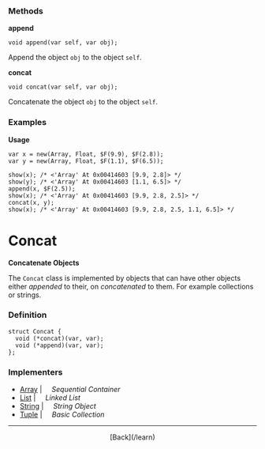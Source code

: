   <div class="row">
  <div class="col-xs-6 col-md-6">

### Methods

__append__

    void append(var self, var obj);

Append the object `obj` to the object `self`.

__concat__

    void concat(var self, var obj);

Concatenate the object `obj` to the object `self`.

### Examples

__Usage__

    var x = new(Array, Float, $F(9.9), $F(2.8));
    var y = new(Array, Float, $F(1.1), $F(6.5));
    
    show(x); /* <'Array' At 0x00414603 [9.9, 2.8]> */
    show(y); /* <'Array' At 0x00414603 [1.1, 6.5]> */
    append(x, $F(2.5));
    show(x); /* <'Array' At 0x00414603 [9.9, 2.8, 2.5]> */
    concat(x, y);
    show(x); /* <'Array' At 0x00414603 [9.9, 2.8, 2.5, 1.1, 6.5]> */
    



  </div>
  <div class="col-xs-6 col-md-6">

# Concat
__Concatenate Objects__

The `Concat` class is implemented by objects that can have other objects either _appended_ to their, on _concatenated_ to them. For example collections or strings.

### Definition

    struct Concat {
      void (*concat)(var, var);
      void (*append)(var, var);
    };
    

### Implementers

* <span class="docitem">[Array](/learn/array)</span> | &nbsp; &nbsp;   _Sequential Container_
* <span class="docitem">[List](/learn/list)</span> | &nbsp; &nbsp;   _Linked List_
* <span class="docitem">[String](/learn/string)</span> | &nbsp; &nbsp;   _String Object_
* <span class="docitem">[Tuple](/learn/tuple)</span> | &nbsp; &nbsp;   _Basic Collection_

* * *

  <p style="text-align:center;">
[Back](/learn)
  </p>

  </div>
  </div>
